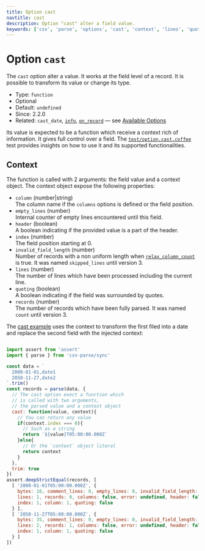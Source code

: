 ```yaml
---
title: Option cast
navtitle: cast
description: Option "cast" alter a field value.
keywords: ['csv', 'parse', 'options', 'cast', 'context', 'lines', 'quoting']
---
```


# Option `cast`

The `cast` option alter a value. It works at the field level of a record. It is possible to transform its value or change its type.

* Type: `function`
* Optional
* Default: `undefined`
* Since: 2.2.0
* Related: `cast_date`, [`info`](/parse/options/info/), [`on_record`](/parse/options/on_record/) &mdash; see [Available Options](/parse/options/#available-options)

Its value is expected to be a function which receive a context rich of information. It gives full control over a field. The [`test/option.cast.coffee`](https://github.com/adaltas/node-csv-parse/blob/master/test/option.cast.coffee) test provides insights on how to use it and its supported functionalities.

## Context

The function is called with 2 arguments: the field value and a context object. The context object expose the following properties:

* `column` (number|string)   
  The column name if the `columns` options is defined or the field position.
* `empty_lines` (number)   
  Internal counter of empty lines encountered until this field.
* `header` (boolean)   
  A boolean indicating if the provided value is a part of the header.
* `index` (number)   
  The field position starting at 0.
* `invalid_field_length` (number)   
  Number of records with a non uniform length when [`relax_column_count`](/parse/options/relax_column_count/) is true. It was named `skipped_lines` until version 3.
* `lines` (number)   
  The number of lines which have been processed including the current line.
* `quoting` (boolean)   
  A boolean indicating if the field was surrounded by quotes.
* `records` (number)   
  The number of records which have been fully parsed. It was named `count` until version 3.

The [cast example](https://github.com/adaltas/node-csv/blob/master/packages/csv-parse/samples/option.cast.js) uses the context to transform the first filed into a date and replace the second field with the injected context:

```js

import assert from 'assert'
import { parse } from 'csv-parse/sync'

const data = `
  2000-01-01,date1
  2050-11-27,date2
`.trim()
const records = parse(data, {
  // The cast option exect a function which 
  // is called with two arguments,
  // the parsed value and a context object
  cast: function(value, context){
    // You can return any value
    if(context.index === 0){
      // Such as a string
      return `${value}T05:00:00.000Z`
    }else{
      // Or the `context` object literal
      return context
    }
  },
  trim: true
})
assert.deepStrictEqual(records, [
  [ '2000-01-01T05:00:00.000Z', {
    bytes: 16, comment_lines: 0, empty_lines: 0, invalid_field_length: 0,
    lines: 1, records: 0, columns: false, error: undefined, header: false,
    index: 1, column: 1, quoting: false
  } ],
  [ '2050-11-27T05:00:00.000Z', {
    bytes: 35, comment_lines: 0, empty_lines: 0, invalid_field_length: 0,
    lines: 2, records: 1, columns: false, error: undefined, header: false,
    index: 1, column: 1, quoting: false
  } ]
])
```
